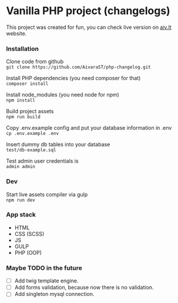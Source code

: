 # Vanilla PHP project (changelogs)
This project was created for fun, you can check live version on [aiv.lt](https://aiv.lt/changelogs) website.

### Installation
Clone code from github  
`git clone https://github.com/AivaraST/php-changelog.git`

Install PHP dependencies (you need composer for that)  
`composer install`

Install node_modules (you need node for npm)   
`npm install`

Build project assets  
`npm run build`

Copy .env.example config and put your database information in .env    
`cp .env.example .env`

Insert dummy db tables into your database  
`test/db-example.sql`

Test admin user credentials is  
`admin admin`  

### Dev
Start live assets compiler via gulp  
`npm run dev`

### App stack
- HTML
- CSS (SCSS)
- JS
- GULP
- PHP (OOP)

### Maybe TODO in the future
- [ ] Add twig template engine.
- [ ] Add forms validation, because now there is no validation.
- [ ] Add singleton mysql connection.
